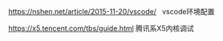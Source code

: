 https://nshen.net/article/2015-11-20/vscode/    vscode环境配置

https://x5.tencent.com/tbs/guide.html 腾讯系X5内核调试
